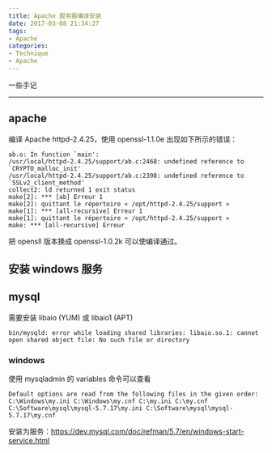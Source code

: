 ```yaml
---
title: Apache 服务器编译安装
date: 2017-03-08 21:34:27
tags:
- Apache
categories:
- Technique
- Apache
---
```


一些手记

<!--more-->

---

## apache
编译 Apache httpd-2.4.25，使用 openssl-1.1.0e 出现如下所示的错误：

```
ab.o: In function `main':
/usr/local/httpd-2.4.25/support/ab.c:2468: undefined reference to `CRYPTO_malloc_init'
/usr/local/httpd-2.4.25/support/ab.c:2398: undefined reference to `SSLv2_client_method'
collect2: ld returned 1 exit status
make[2]: *** [ab] Erreur 1
make[2]: quittant le répertoire « /opt/httpd-2.4.25/support »
make[1]: *** [all-recursive] Erreur 1
make[1]: quittant le répertoire « /opt/httpd-2.4.25/support »
make: *** [all-recursive] Erreur
```

把 opensll 版本换成 openssl-1.0.2k 可以使编译通过。


## 安装 windows 服务



## mysql

需要安装 libaio (YUM) 或 libaio1 (APT)

```
bin/mysqld: error while loading shared libraries: libaio.so.1: cannot open shared object file: No such file or directory
```


### windows

使用 mysqladmin 的 variables 命令可以查看

```
Default options are read from the following files in the given order:
C:\Windows\my.ini C:\Windows\my.cnf C:\my.ini C:\my.cnf C:\Software\mysql\mysql-5.7.17\my.ini C:\Software\mysql\mysql-5.7.17\my.cnf
```

安装为服务：https://dev.mysql.com/doc/refman/5.7/en/windows-start-service.html
